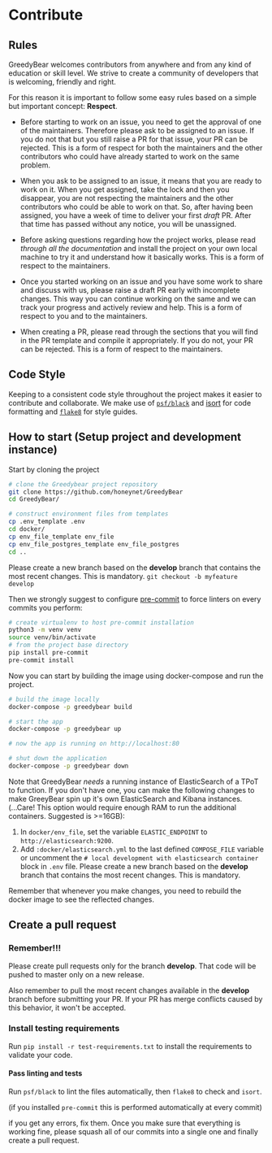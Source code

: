 # Contribute

## Rules
GreedyBear welcomes contributors from anywhere and from any kind of education or skill level. We strive to create a community of developers that is welcoming, friendly and right.

For this reason it is important to follow some easy rules based on a simple but important concept: **Respect**.

* Before starting to work on an issue, you need to get the approval of one of the maintainers. Therefore please ask to be assigned to an issue. If you do not that but you still raise a PR for that issue, your PR can be rejected. This is a form of respect for both the maintainers and the other contributors who could have already started to work on the same problem.

* When you ask to be assigned to an issue, it means that you are ready to work on it. When you get assigned, take the lock and then you disappear, you are not respecting the maintainers and the other contributors who could be able to work on that. So, after having been assigned, you have a week of time to deliver your first *draft* PR. After that time has passed without any notice, you will be unassigned.

* Before asking questions regarding how the project works, please read *through all the documentation* and install the project on your own local machine to try it and understand how it basically works. This is a form of respect to the maintainers.

* Once you started working on an issue and you have some work to share and discuss with us, please raise a draft PR early with incomplete changes. This way you can continue working on the same and we can track your progress and actively review and help. This is a form of respect to you and to the maintainers.

* When creating a PR, please read through the sections that you will find in the PR template and compile it appropriately. If you do not, your PR can be rejected. This is a form of respect to the maintainers.

## Code Style
Keeping to a consistent code style throughout the project makes it easier to contribute and collaborate. We make use of [`psf/black`](https://github.com/psf/black) and [isort](https://pycqa.github.io/isort/) for code formatting and [`flake8`](https://flake8.pycqa.org) for style guides.

## How to start (Setup project and development instance)
Start by cloning the project
```bash
# clone the Greedybear project repository
git clone https://github.com/honeynet/GreedyBear
cd GreedyBear/

# construct environment files from templates
cp .env_template .env
cd docker/
cp env_file_template env_file
cp env_file_postgres_template env_file_postgres
cd ..
```
Please create a new branch based on the **develop** branch that contains the most recent changes. This is mandatory.
`git checkout -b myfeature develop`

Then we strongly suggest to configure [pre-commit](https://github.com/pre-commit/pre-commit) to force linters on every commits you perform:
```bash
# create virtualenv to host pre-commit installation
python3 -m venv venv
source venv/bin/activate
# from the project base directory
pip install pre-commit
pre-commit install
```
Now you can start by building the image using docker-compose and run the project.

```bash
# build the image locally
docker-compose -p greedybear build

# start the app
docker-compose -p greedybear up

# now the app is running on http://localhost:80

# shut down the application
docker-compose -p greedybear down
```
Note that GreedyBear *needs* a running instance of ElasticSearch of a TPoT to function.
If you don't have one, you can make the following changes to make GreeyBear spin up it's own ElasticSearch and Kibana instances.
(...Care! This option would require enough RAM to run the additional containers. Suggested is >=16GB):

1. In ```docker/env_file```, set the variable ```ELASTIC_ENDPOINT``` to ```http://elasticsearch:9200```.
2. Add ```:docker/elasticsearch.yml``` to the last defined ```COMPOSE_FILE``` variable or uncomment the ```# local development with elasticsearch container``` block in ```.env``` file.
Please create a new branch based on the **develop** branch that contains the most recent changes. This is mandatory.

Remember that whenever you make changes, you need to rebuild the docker image to see the reflected changes.
## Create a pull request

### Remember!!!
Please create pull requests only for the branch **develop**. That code will be pushed to master only on a new release.

Also remember to pull the most recent changes available in the **develop** branch before submitting your PR. If your PR has merge conflicts caused by this behavior, it won't be accepted.

### Install testing requirements
Run `pip install -r test-requirements.txt` to install the requirements to validate your code.

#### Pass linting and tests
 Run `psf/black` to lint the files automatically, then `flake8` to check and `isort`.

 (if you installed `pre-commit` this is performed automatically at every commit)


  if you get any errors, fix them.
  Once you make sure that everything is working fine, please squash all of our commits into a single one and finally create a pull request.


